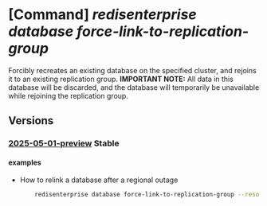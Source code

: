 # [Command] _redisenterprise database force-link-to-replication-group_

Forcibly recreates an existing database on the specified cluster, and rejoins it to an existing replication group. **IMPORTANT NOTE:** All data in this database will be discarded, and the database will temporarily be unavailable while rejoining the replication group.

## Versions

### [2025-05-01-preview](/Resources/mgmt-plane/L3N1YnNjcmlwdGlvbnMve30vcmVzb3VyY2Vncm91cHMve30vcHJvdmlkZXJzL21pY3Jvc29mdC5jYWNoZS9yZWRpc2VudGVycHJpc2Uve30vZGF0YWJhc2VzL3t9L2ZvcmNlbGlua3RvcmVwbGljYXRpb25ncm91cA==/2025-05-01-preview.xml) **Stable**

<!-- mgmt-plane /subscriptions/{}/resourcegroups/{}/providers/microsoft.cache/redisenterprise/{}/databases/{}/forcelinktoreplicationgroup 2025-05-01-preview -->

#### examples

- How to relink a database after a regional outage
    ```bash
        redisenterprise database force-link-to-replication-group --resource-group rg1 --cluster-name cache1 --database-name default --group-nickname groupName --linked-databases id="/subscriptions/00000000-0000-0000-0000-000000000000/resourceGroups/rg1/providers/Microsoft.Cache/redisEnterprise/cache1/databases/default" --linked-databases id="/subscriptions/11111111-1111-1111-1111-111111111111/resourceGroups/rg2/providers/Microsoft.Cache/redisEnterprise/cache2/databases/default"
    ```

